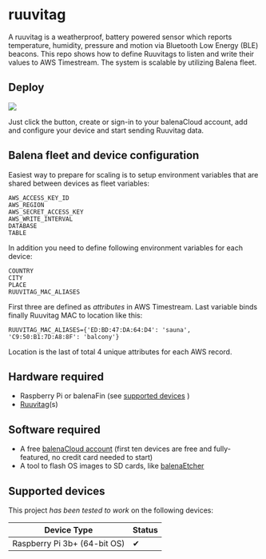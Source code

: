 # ruuvitag
A ruuvitag is a weatherproof, battery powered sensor which reports temperature, humidity, pressure and motion via Bluetooth Low Energy (BLE) beacons. This repo shows how to define Ruuvitags to listen and write their values to AWS Timestream. The system is scalable by utilizing Balena fleet.

## Deploy
[![](https://balena.io/deploy.svg)](https://dashboard.balena-cloud.com/deploy?repoUrl=https://github.com/ahtonen/ruuvitag)

Just click the button, create or sign-in to your balenaCloud account, add and configure your device and start sending Ruuvitag data.

## Balena fleet and device configuration
Easiest way to prepare for scaling is to setup environment variables that are shared between devices as fleet variables:
```
AWS_ACCESS_KEY_ID
AWS_REGION
AWS_SECRET_ACCESS_KEY
AWS_WRITE_INTERVAL
DATABASE
TABLE
```
In addition you need to define following environment variables for each device:
```
COUNTRY
CITY
PLACE
RUUVITAG_MAC_ALIASES
```
First three are defined as *attributes* in AWS Timestream. Last variable binds finally Ruuvitag MAC to location like this:
```
RUUVITAG_MAC_ALIASES={'ED:BD:47:DA:64:D4': 'sauna', 'C9:50:B1:7D:A8:8F': 'balcony'}
```
Location is the last of total 4 unique attributes for each AWS record.

## Hardware required
* Raspberry Pi or balenaFin (see [supported devices](#supported-devices) )
* [Ruuvitag](https://shop.ruuvi.com/product/ruuvitag-1-pack/)(s)

## Software required
* A free [balenaCloud account](https://dashboard.balena-cloud.com/signup) (first ten devices are free and fully-featured, no credit card needed to start)
* A tool to flash OS images to SD cards, like [balenaEtcher](https://www.balena.io/etcher/)

## Supported devices
This project *has been tested to work* on the following devices:

| Device Type  | Status |
| ------------- | ------------- |
| Raspberry Pi 3b+ (64-bit OS) | ✔ |
